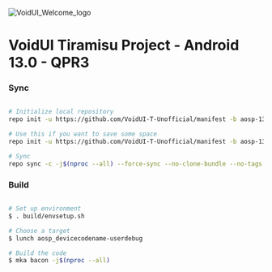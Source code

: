 ![VoidUI_Welcome_logo](https://github.com/VoidUI-Tiramisu/manifest/assets/34755141/34db2823-4fe0-4d21-ae68-d144165aec26)

# VoidUI Tiramisu Project - Android 13.0 - QPR3


### Sync ###

```bash

# Initialize local repository
repo init -u https://github.com/VoidUI-T-Unofficial/manifest -b aosp-13

# Use this if you want to save some space
repo init -u https://github.com/VoidUI-T-Unofficial/manifest -b aosp-13 --depth=10

# Sync
repo sync -c -j$(nproc --all) --force-sync --no-clone-bundle --no-tags
```

### Build ###

```bash

# Set up environment
$ . build/envsetup.sh

# Choose a target
$ lunch aosp_devicecodename-userdebug

# Build the code
$ mka bacon -j$(nproc --all)
```
